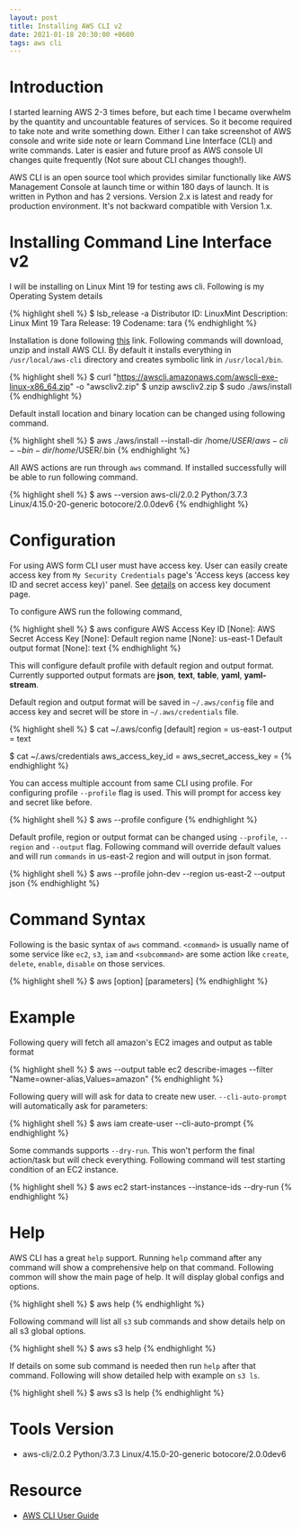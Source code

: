 ```yaml
---
layout: post
title: Installing AWS CLI v2
date: 2021-01-18 20:30:00 +0600
tags: aws cli
---
```


# Introduction

I started learning AWS 2-3 times before, but each time I became overwhelm by the
quantity and uncountable features of services. So it become required to take
note and write something down. Either I can take screenshot of AWS console and
write side note or learn Command Line Interface (CLI) and write commands. Later
is easier and future proof as AWS console UI changes quite frequently (Not sure
about CLI changes though!).

AWS CLI is an open source tool which provides similar functionally like AWS
Management Console at launch time or within 180 days of launch. It is written in
Python and has 2 versions. Version 2.x is latest and ready for production
environment. It's not backward compatible with Version 1.x.

# Installing Command Line Interface v2

I will be installing on Linux Mint 19 for testing aws cli. Following is my
Operating System details

{% highlight shell %}
$ lsb_release -a
Distributor ID:	LinuxMint
Description:	Linux Mint 19 Tara
Release:	19
Codename:	tara
{% endhighlight %}

Installation is done following
[this](https://docs.aws.amazon.com/cli/latest/userguide/install-cliv2-linux.html)
link. Following commands will download, unzip and install AWS CLI. By default it
installs everything in `/usr/local/aws-cli` directory and creates symbolic link in
`/usr/local/bin`.

{% highlight shell %}
$ curl "https://awscli.amazonaws.com/awscli-exe-linux-x86_64.zip" -o "awscliv2.zip"
$ unzip awscliv2.zip
$ sudo ./aws/install
{% endhighlight %}

Default install location and binary location can be changed using following
command.

{% highlight shell %}
$ aws ./aws/install --install-dir /home/$USER/aws-cli --bin-dir /home/$USER/.bin
{% endhighlight %}

All AWS actions are run through `aws` command. If installed successfully will be
able to run following command.

{% highlight shell %}
$ aws --version
aws-cli/2.0.2 Python/3.7.3 Linux/4.15.0-20-generic botocore/2.0.0dev6
{% endhighlight %}

# Configuration

For using AWS form CLI user must have access key. User can easily create access
key from `My Security Credentials` page's 'Access keys (access key ID and secret
access key)' panel. See
[details](https://docs.aws.amazon.com/IAM/latest/UserGuide/id_credentials_access-keys.html)
on access key document page.

To configure AWS run the following command,

{% highlight shell %}
$ aws configure
AWS Access Key ID [None]: <access-key>
AWS Secret Access Key [None]: <secret-key>
Default region name [None]: us-east-1
Default output format [None]: text
{% endhighlight %}

This will configure default profile with default region and output format.
Currently supported output formats are __json__, __text__, __table__, __yaml__,
__yaml-stream__.


Default region and output format will be saved in `~/.aws/config` file and
access key and secret will be store in `~/.aws/credentials` file.

{% highlight shell %}
$ cat ~/.aws/config
[default]
region = us-east-1
output = text

$ cat ~/.aws/credentials
aws_access_key_id = <access-key>
aws_secret_access_key = <secret-key>
{% endhighlight %}

You can access multiple account from same CLI using profile. For configuring
profile `--profile` flag is used. This will prompt for access key and secret
like before.

{% highlight shell %}
$ aws --profile <any-name> configure
{% endhighlight %}

Default profile, region or output format can be changed using `--profile`,
`--region` and `--output` flag. Following command will override default values
and will run `commands` in us-east-2 region and will output in json format.

{% highlight shell %}
$ aws --profile john-dev --region us-east-2 --output json <command>
{% endhighlight %}

# Command Syntax

Following is the basic syntax of `aws` command. `<command>` is usually name of
some service like `ec2`, `s3`, `iam` and `<subcommand>` are some action like
`create`, `delete`, `enable`, `disable` on those services.

{% highlight shell %}
$ aws [option] <command> <subcommand> [parameters]
{% endhighlight %}

# Example

Following query will fetch all amazon's EC2 images and output as table format

{% highlight shell %}
$ aws --output table ec2 describe-images --filter "Name=owner-alias,Values=amazon"
{% endhighlight %}

Following query will will ask for data to create new user. `--cli-auto-prompt`
will automatically ask for parameters:

{% highlight shell %}
$ aws iam create-user --cli-auto-prompt
{% endhighlight %}

Some commands supports `--dry-run`. This won't perform the final action/task but
will check everything. Following command will test starting condition of an EC2
instance.

{% highlight shell %}
$ aws ec2 start-instances --instance-ids <ids> --dry-run
{% endhighlight %}

# Help

AWS CLI has a great `help` support. Running `help` command after any command
will show a comprehensive help on that command. Following common will show the
main page of help. It will display global configs and options.

{% highlight shell %}
$ aws help
{% endhighlight %}

Following command will list all `s3` sub commands and show details help on all
s3 global options.

{% highlight shell %}
$ aws s3 help
{% endhighlight %}

If details on some sub command is needed then run `help` after that command.
Following will show detailed help with example on `s3 ls`.

{% highlight shell %}
$ aws s3 ls help
{% endhighlight %}

# Tools Version
* aws-cli/2.0.2 Python/3.7.3 Linux/4.15.0-20-generic botocore/2.0.0dev6

# Resource
* [AWS CLI User Guide](https://docs.aws.amazon.com/cli/latest/userguide/cli-chap-welcome.html)